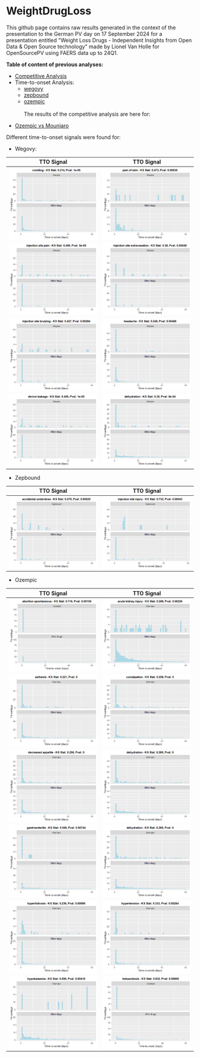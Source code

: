 # WeightDrugLoss

This github page contains raw results generated in the context of the presentation to the German PV day on 17 September 2024 for a presentation entitled "Weight Loss Drugs - ​Independent Insights from Open Data & Open Source technology​" made by Lionel Van Holle for OpenSourcePV using FAERS data up to 24Q1. 

**Table of content of previous analyses:**
- [Competitive Analysis](#competitive)
- Time-to-onset Analysis:
  - [wegovy](#ttowegovy)
  - [zepbound](#ttozepbound)
  - [ozempic](#ttoozempic)  
<a id="competitive"></a>  
The results of the competitive analysis are here for: 
* [Ozempic vs Mounjaro](https://ospv.github.io/WeightDrugLoss/24Q1%20-%20Targetedcompetitive%20-%20ozempic%20vs%20mounjaro.html)

Different time-to-onset signals were found for:

<a id="ttowegovy"></a>  
* Wegovy:

| TTO Signal | TTO Signal |
|------------|------------|
| ![Wegovy-vomiting](/wegovy%20-%20vomiting.png) | ![Wegovy-pain-of-skin](/wegovy%20-%20pain%20of%20skin.png) | 
| ![wegovy-injectionsitepain](/wegovy%20-%20injection%20site%20pain.png) | ![wegovy-injectionsiteextravasation](/wegovy%20-%20injection%20site%20extravasation.png) |
| ![wegovy-injectionsitebruising](/wegovy%20-%20injection%20site%20bruising.png) | ![wegovy-headache](/wegovy%20-%20headache.png) |
| ![wegovy-deviceleakage](/wegovy%20-%20device%20leakage.png) | ![wegovy-dehydration](/wegovy%20-%20dehydration.png) |

<a id="ttozepbound"></a>  
* Zepbound

| TTO Signal | TTO Signal |
|------------|------------|
| ![Zepbound-accidentalunderdose](/zepbound%20-%20accidental%20underdose.png) | ![Zepbound-injectionsiteinjury](/zepbound%20-%20injection%20site%20injury.png) | 
  
<a id="ttoozempic"></a>  
* Ozempic

| TTO Signal | TTO Signal |
|------------|------------|
| ![Ozempic-abortionspontaneous](/ozempic%20-%20abortion%20spontaneous.png) | ![Ozempic-acutekidneyinjury](/ozempic%20-%20acute%20kidney%20injury.png) | 
| ![Ozempic-asthenia](/ozempic%20-%20asthenia.png) | ![Ozempic-constipation](/ozempic%20-%20constipation.png) | 
| ![Ozempic-decreasedappetite](/ozempic%20-%20decreased%20appetite.png) | ![Ozempic-dehydration](/ozempic%20-%20dehydration.png) | 
| ![Ozempic-gastroenteritis](/ozempic%20-%20gastroenteritis.png) | ![Ozempic-dehydration](/ozempic%20-%20dehydration.png) | 
| ![Ozempic-hyperhidrosis](/ozempic%20-%20hyperhidrosis.png) | ![Ozempic-hypertension](/ozempic%20-%20hypertension.png) | 
| ![Ozempic-hypokalaemia](/ozempic%20-%20hypokalaemia.png) | ![Ozempic-ketoacidosis](/ozempic%20-%20ketoacidosis.png) | 
  

